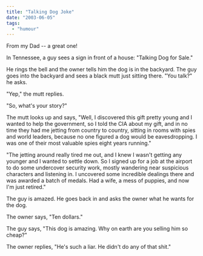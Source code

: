 ```yaml
---
title: "Talking Dog Joke"
date: "2003-06-05"
tags: 
  - "humour"
---
```


From my Dad -- a great one!

In Tennessee, a guy sees a sign in front of a house: "Talking Dog for Sale."

He rings the bell and the owner tells him the dog is in the backyard. The guy goes into the backyard and sees a black mutt just sitting there. "You talk?" he asks.

"Yep," the mutt replies.

"So, what's your story?"

The mutt looks up and says, "Well, I discovered this gift pretty young and I wanted to help the government, so I told the CIA about my gift, and in no time they had me jetting from country to country, sitting in rooms with spies and world leaders, because no one figured a dog would be eavesdropping. I was one of their most valuable spies eight years running."

"The jetting around really tired me out, and I knew I wasn't getting any younger and I wanted to settle down. So I signed up for a job at the airport to do some undercover security work, mostly wandering near suspicious characters and listening in. I uncovered some incredible dealings there and was awarded a batch of medals. Had a wife, a mess of puppies, and now I'm just retired."

The guy is amazed. He goes back in and asks the owner what he wants for the dog.

The owner says, "Ten dollars."

The guy says, "This dog is amazing. Why on earth are you selling him so cheap?"

The owner replies, "He's such a liar. He didn't do any of that shit."
